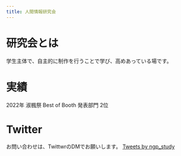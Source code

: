 ```yaml
---
title: 人間情報研究会
---
```


# 研究会とは
学生主体で、自主的に制作を行うことで学び、高めあっている場です。

# 実績
2022年 淑楓祭 Best of Booth 発表部門 2位

# Twitter
お問い合わせは、TwittwrのDMでお願いします。
<a class="twitter-timeline" href="https://twitter.com/ngp_study?ref_src=twsrc%5Etfw">Tweets by ngp_study</a> <script async src="https://platform.twitter.com/widgets.js" charset="utf-8"></script> 
